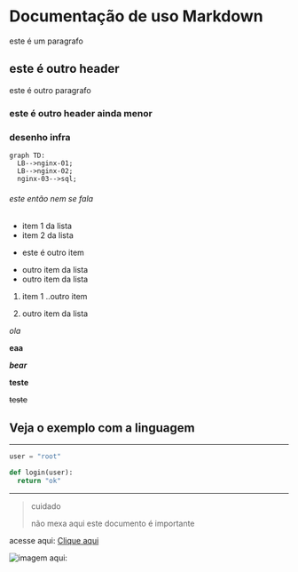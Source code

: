 # Documentação de uso Markdown

este é um paragrafo

## este é outro header

este é outro paragrafo

### este é outro header ainda menor 

### desenho infra 
```mermaid
graph TD:
  LB-->nginx-01;
  LB-->nginx-02;
  nginx-03-->sql; 

```

###### este então nem se fala 

* item 1 da lista 
* item 2 da lista
- este é outro item
+ outro item da lista 
+ outro item da lista 

1. item 1
..outro item

2. outro item da lista

*ola* 

**eaa**

***bear*** 

__teste__ 

~~teste~~  
## Veja o exemplo  com a linguagem 
____ 
```python
user = "root"

def login(user):
  return "ok"
````
___ 
> cuidado 
>
> não mexa aqui
> este documento é importante 



acesse aqui:
[Clique aqui ](https://sregormp.github.io)

![imagem aqui][logo]:

[logo]: https://www.google.com.br/imgres?imgurl=http%3A%2F%2F2.bp.blogspot.com%2F-bF6aSsWvl7Q%2FU9GUdthsSPI%2FAAAAAAABS8Q%2Fmr6ZGcpv8kY%2Fs1600%2Fgoogle%2Blogo.jpg&imgrefurl=http%3A%2F%2Fmundodasmarcas.blogspot.com%2F2006%2F05%2Fgoogle-dominando-o-mundo.html&docid=9Z6Qvtefi9A4bM&tbnid=GUhNDt0YmSERfM%3A&vet=10ahUKEwic8_yDuuDmAhW3D7kGHUkhAZ8QMwhRKAMwAw..i&w=365&h=129&client=opera&bih=666&biw=1326&q=imagem%20google%20pequeno&ved=0ahUKEwic8_yDuuDmAhW3D7kGHUkhAZ8QMwhRKAMwAw&iact=mrc&uact=8




